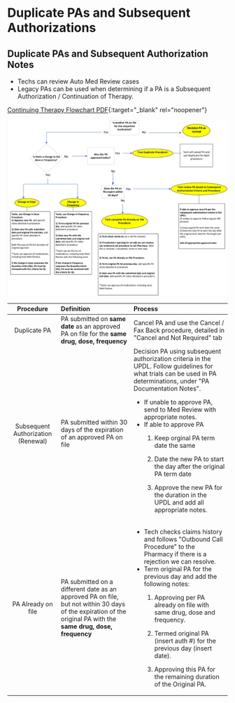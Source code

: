 # Duplicate PAs and Subsequent Authorizations

## Duplicate PAs and Subsequent Authorization Notes
- Techs can review Auto Med Review cases
- Legacy PAs can be used when determining if a PA is a Subsequent Authorization / Continuation of Therapy.  

[Continuing Therapy Flowchart PDF](https://mygainwell-my.sharepoint.com/:b:/g/personal/emily_reinhart_gainwelltechnologies_com/EbiMWH5vvNhGpMXsSYtnSqIB8pUpg4LD9eePwKV7vGqm-w?e=dDgv1V){:target="_blank" rel="noopener"}


![Alt text](<Flowchart Picture.png>)


| Procedure | Definition | Process |
|:---:|:---|:---|
| Duplicate PA | PA submitted on **same date** as an approved PA on file for the **same drug, dose, frequency** | Cancel PA and use the Cancel / Fax Back procedure, detailed in "Cancel and Not Required" tab   |
| Subsequent Authorization (Renewal) | PA submitted within 30 days of the expiration of an approved PA on file | Decision PA using subsequent authorization criteria in the UPDL. Follow guidelines for what trials can be used in PA determinations, under "PA Documentation Notes".  <ul><li>If unable to approve PA, send to Med Review with appropriate notes. </li></ol></ol><li>If able to approve PA  </li><ol><li>Keep orginal PA term date the same </li><ol></ol><li>Date the new PA to start the day after the original PA term date </li><ol></ol><li>Approve the new PA for the duration in the UPDL and add all appropriate notes.  |
| PA Already on file | PA submitted on a different date as an approved PA on file, but not within 30 days of the expiration of the original PA with the **same drug, dose, frequency** | <ul><li>Tech checks claims history and follows "Outbound Call Procedure" to the Pharmacy if there is a rejection we can resolve. </li></ol></ol><li>Term original PA for the previous day and add the following notes:  </li><ol><li>Approving per PA already on file with same drug, dose and frequency. </li><ol></ol><li>Termed original PA (insert auth #) for the previous day (insert date). </li><ol></ol><li>Approving this PA for the remaining duration of the Original PA.  |
